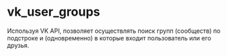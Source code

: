 # vk_user_groups
Используя VK API, позволяет осуществлять поиск групп (сообществ) по подстроке и (одновременно) в которые входит пользователь или его друзья.
